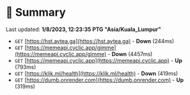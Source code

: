 # 📖 Summary
Last updated: **1/8/2023, 12:23:35 PTG "Asia/Kuala_Lumpur"**

- `GET` [https://hst.aytea.ga](https://hst.aytea.ga) - **Down** (244ms)
- `GET` [https://memeapi.cyclic.app/gimme](https://memeapi.cyclic.app/gimme) - **Down** (4457ms)
- `GET` [https://memeapi.cyclic.app](https://memeapi.cyclic.app) - **Up** (793ms)
- `GET` [https://klik.ml/health](https://klik.ml/health) - **Down** (419ms)
- `GET` [https://dumb.onrender.com](https://dumb.onrender.com) - **Up** (319ms)
